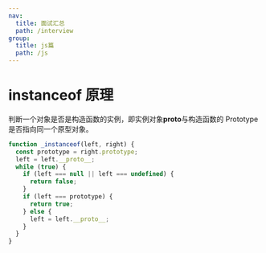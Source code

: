 ```yaml
---
nav:
  title: 面试汇总
  path: /interview
group:
  title: js篇
  path: /js
---
```


# instanceof 原理

判断一个对象是否是构造函数的实例，即实例对象**proto**与构造函数的 Prototype 是否指向同一个原型对象。

```javascript
function _instanceof(left, right) {
  const prototype = right.prototype;
  left = left.__proto__;
  while (true) {
    if (left === null || left === undefined) {
      return false;
    }
    if (left === prototype) {
      return true;
    } else {
      left = left.__proto__;
    }
  }
}
```
